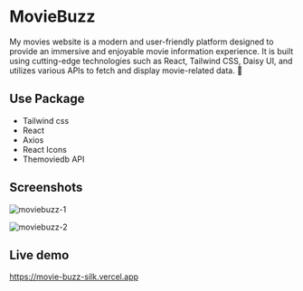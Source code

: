 # MovieBuzz

My movies website is a modern and user-friendly platform designed to provide an immersive and enjoyable movie information experience. It is built using cutting-edge technologies such as React, Tailwind CSS, Daisy UI, and utilizes various APIs to fetch and display movie-related data. 🚀

## Use Package

- Tailwind css
- React
- Axios
- React Icons
- Themoviedb API

## Screenshots

![moviebuzz-1](https://github.com/Tareq-dev/movie-buzz/assets/76741381/14a0a562-10cf-4b7a-9597-b0526af1d36d)

![moviebuzz-2](https://github.com/Tareq-dev/movie-buzz/assets/76741381/5cd097a3-11ed-4613-b9f9-3271f2287303)

## Live demo

https://movie-buzz-silk.vercel.app
